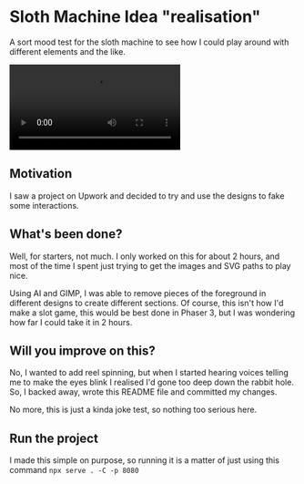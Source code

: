 # Sloth Machine Idea "realisation"

A sort mood test for the sloth machine to see how I could play around with different elements and the like.

<video src="./sloth-demo.mp4"></video>

## Motivation

I saw a project on Upwork and decided to try and use the designs to fake some interactions.

## What's been done?

Well, for starters, not much. I only worked on this for about 2 hours, and most of the time I spent just trying to get the images and SVG paths to play nice.

Using AI and GIMP, I was able to remove pieces of the foreground in different designs to create different sections. Of course, this isn't how I'd make a slot game, this would be best done in Phaser 3, but I was wondering how far I could take it in 2 hours.

## Will you improve on this?

No, I wanted to add reel spinning, but when I started hearing voices telling me to make the eyes blink I realised I'd gone too deep down the rabbit hole. So, I backed away, wrote this README file and committed my changes.

No more, this is just a kinda joke test, so nothing too serious here.

## Run the project

I made this simple on purpose, so running it is a matter of just using this command `npx serve . -C -p 8080`